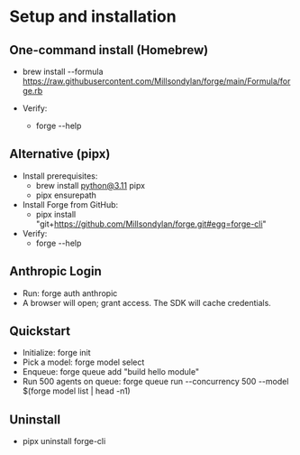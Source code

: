 # Setup and installation

## One-command install (Homebrew)

- brew install --formula https://raw.githubusercontent.com/Millsondylan/forge/main/Formula/forge.rb

- Verify:
  - forge --help

## Alternative (pipx)

- Install prerequisites:
  - brew install python@3.11 pipx
  - pipx ensurepath
- Install Forge from GitHub:
  - pipx install "git+https://github.com/Millsondylan/forge.git#egg=forge-cli"
- Verify:
  - forge --help

## Anthropic Login

- Run: forge auth anthropic
- A browser will open; grant access. The SDK will cache credentials.

## Quickstart

- Initialize: forge init
- Pick a model: forge model select
- Enqueue: forge queue add "build hello module"
- Run 500 agents on queue: forge queue run --concurrency 500 --model $(forge model list | head -n1)

## Uninstall

- pipx uninstall forge-cli

